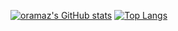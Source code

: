 [![oramaz's GitHub stats](https://github-readme-stats.vercel.app/api?username=oramaz&count_private=true&show_icons=true&hide=stars,issues)](https://github.com/anuraghazra/github-readme-stats)
[![Top Langs](https://github-readme-stats.vercel.app/api/top-langs/?username=anuraghazra&layout=compact)](https://github.com/anuraghazra/github-readme-stats)
